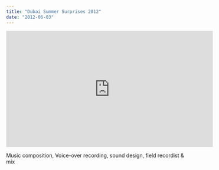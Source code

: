 ```yaml
---
title: "Dubai Summer Surprises 2012"
date: "2012-06-03"
---
```


<iframe width="560" height="315" src="https://www.youtube-nocookie.com/embed/2frwOmrrp-4" frameborder="0" allow="accelerometer; autoplay; encrypted-media; gyroscope; picture-in-picture" allowfullscreen></iframe>

Music composition, Voice-over recording, sound design, field recordist & mix
